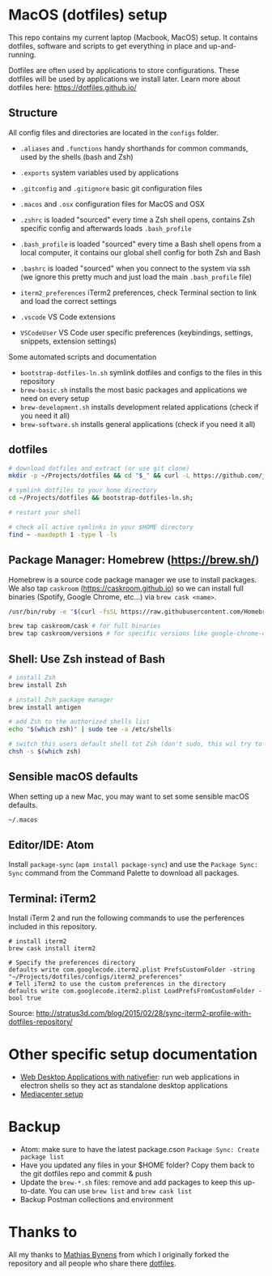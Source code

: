 # MacOS (dotfiles) setup

This repo contains my current laptop (Macbook, MacOS) setup. It contains dotfiles, software and scripts to get everything in place and up-and-running.

Dotfiles are often used by applications to store configurations. These dotfiles will be used by applications we install later.
Learn more about dotfiles here: https://dotfiles.github.io/

## Structure

All config files and directories are located in the `configs` folder.

- `.aliases` and `.functions` handy shorthands for common commands, used by the shells (bash and Zsh)
- `.exports` system variables used by applications
- `.gitconfig` and `.gitignore` basic git configuration files
- `.macos` and `.osx` configuration files for MacOS and OSX

- `.zshrc` is loaded "sourced" every time a Zsh shell opens, contains Zsh specific config and afterwards loads `.bash_profile`
- `.bash_profile` is loaded "sourced" every time a Bash shell opens from a local computer, it contains our global shell config for both Zsh and Bash
- `.bashrc` is loaded "sourced" when you connect to the system via ssh (we ignore this pretty much and just load the main `.bash_profile` file)
- `iterm2_preferences` iTerm2 preferences, check Terminal section to link and load the correct settings
- `.vscode` VS Code extensions
- `VSCodeUser` VS Code user specific preferences (keybindings, settings, snippets, extension settings)

Some automated scripts and documentation

- `bootstrap-dotfiles-ln.sh` symlink dotfiles and configs to the files in this repository
- `brew-basic.sh` installs the most basic packages and applications we need on every setup
- `brew-development.sh` installs development related applications (check if you need it all)
- `brew-software.sh` installs general applications (check if you need it all)

## dotfiles

```bash
# download dotfiles and extract (or use git clone)
mkdir -p ~/Projects/dotfiles && cd "$_" && curl -L https://github.com/jeroenvdb/dotfiles/tarball/master | tar -xzv --strip-components 1

# symlink dotfiles to your home directory
cd ~/Projects/dotfiles && bootstrap-dotfiles-ln.sh;

# restart your shell

# check all active symlinks in your $HOME directory
find ~ -maxdepth 1 -type l -ls
```

## Package Manager: Homebrew (https://brew.sh/)

Homebrew is a source code package manager we use to install packages. We also tap `caskroom` (https://caskroom.github.io) so we can install full binaries (Spotify, Google Chrome, etc...) via `brew cask <name>`.

```bash
/usr/bin/ruby -e "$(curl -fsSL https://raw.githubusercontent.com/Homebrew/install/master/install)"

brew tap caskroom/cask # for full binaries
brew tap caskroom/versions # for specific versions like google-chrome-canary
```

## Shell: Use Zsh instead of Bash

```bash
# install Zsh
brew install Zsh

# install Zsh package manager
brew install antigen

# add Zsh to the authorized shells list
echo "$(which zsh)" | sudo tee -a /etc/shells

# switch this users default shell tot Zsh (don't sudo, this wil try to change the root shell)
chsh -s $(which zsh)
```

## Sensible macOS defaults

When setting up a new Mac, you may want to set some sensible macOS defaults.

```bash
~/.macos
```

## Editor/IDE: Atom

Install `package-sync` (`apm install package-sync`) and use the `Package Sync: Sync` command from the Command Palette to download all packages.

## Terminal: iTerm2

Install iTerm 2 and run the following commands to use the perferences included in this repository.

```
# install iterm2
brew cask install iterm2

# Specify the preferences directory
defaults write com.googlecode.iterm2.plist PrefsCustomFolder -string "~/Projects/dotfiles/configs/iterm2_preferences"
# Tell iTerm2 to use the custom preferences in the directory
defaults write com.googlecode.iterm2.plist LoadPrefsFromCustomFolder -bool true

```

Source: http://stratus3d.com/blog/2015/02/28/sync-iterm2-profile-with-dotfiles-repository/

# Other specific setup documentation

- [Web Desktop Applications with nativefier](nativefier/nativefier.md): run web applications in electron shells so they act as standalone desktop applications
- [Mediacenter setup](mediacenter.md)

# Backup

- Atom: make sure to have the latest package.cson `Package Sync: Create package list`
- Have you updated any files in your $HOME folder? Copy them back to the git dotfiles repo and commit & push
- Update the `brew-*.sh` files: remove and add packages to keep this up-to-date. You can use `brew list` and `brew cask list`
- Backup Postman collections and environment

# Thanks to

All my thanks to [Mathias Bynens](https://mathiasbynens.be/) from which I originally forked the repository and all people who share there [dotfiles](https://dotfiles.github.io/).
